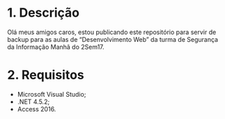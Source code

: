 # 1. Descrição

Olá meus amigos caros, estou publicando este repositório para servir de backup para as aulas de “Desenvolvimento Web” da turma de Segurança da Informação Manhã do 2Sem17.

# 2. Requisitos
- Microsoft Visual Studio;
- .NET 4.5.2;
- Access 2016.
